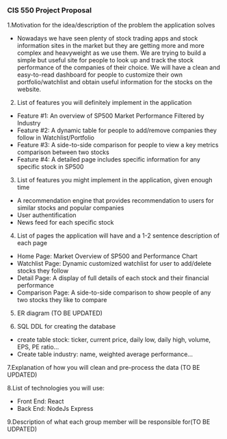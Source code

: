 ### CIS 550 Project Proposal 

1.Motivation for the idea/description of the problem the application solves

* Nowadays we have seen plenty of stock trading apps and stock information sites in the market but they are getting more and more complex and heavyweight as we use them. We are trying to build a simple but useful site for people to look up and track the stock performance of the companies of their choice. We will have a clean and easy-to-read dashboard for people to customize their own portfolio/watchlist and obtain useful information for the stocks on the website.

2. List of features you will definitely implement in the application

* Feature #1: An overview of SP500 Market Performance Filtered by Industry
* Feature #2: A dynamic table for people to add/remove companies they follow in Watchlist/Portfolio
* Feature #3: A side-to-side comparison for people to view a key metrics comparison between two stocks
* Feature #4: A detailed page includes specific information for any specific stock in SP500

3. List of features you might implement in the application, given enough time

* A recommendation engine that provides recommendation to users for similar stocks and popular companies
* User authentification
* News feed for each specific stock

4. List of pages the application will have and a 1-2 sentence description of each page
* Home Page: Market Overview of SP500 and Performance Chart
* Watchlist Page: Dynamic customized watchlist for user to add/delete stocks they follow
* Detail Page: A display of full details of each stock and their financial performance
* Comparison Page: A side-to-side comparison to show people of any two stocks they like to compare

5. ER diagram (TO BE UPDATED)

6. SQL DDL for creating the database
* create table stock: ticker, current price, daily low, daily high, volume, EPS, PE ratio...
* Create table industry: name, weighted average performance...

7.Explanation of how you will clean and pre-process the data (TO BE UPDATED)

8.List of technologies you will use:
* Front End: React 
* Back End: NodeJs Express

9.Description of what each group member will be responsible for(TO BE UDPATED)
